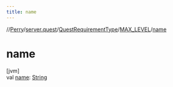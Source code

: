 ```yaml
---
title: name
---
```

//[Perry](../../../../index.html)/[server.quest](../../index.html)/[QuestRequirementType](../index.html)/[MAX_LEVEL](index.html)/[name](name.html)



# name



[jvm]\
val [name](name.html): [String](https://kotlinlang.org/api/latest/jvm/stdlib/kotlin/-string/index.html)




